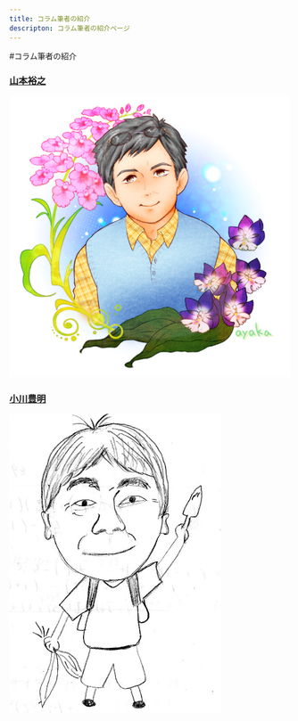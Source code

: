 ```yaml
---
title: コラム筆者の紹介
descripton: コラム筆者の紹介ページ
---
```

<link rel="stylesheet" href="assets/stylesheets/authors.css" />

#コラム筆者の紹介

<div class="authors clear-fix">
  <article class="authors-square">
    <h3 class="authors-square-title"><a href="column/authors/yamamoto_hiroshi">山本裕之</a></h3>
    <img src="assets/images/author.png" alt="山本裕之">
  </article>
  <article class="authors-square">
    <h3 class="authors-square-title"><a href="column/authors/ogawa_toyoaki">小川豊明</a></h3>
    <img src="assets/images/author_ogawa_toyoaki.jpg" alt="小川豊明">
  </article>
</div>
